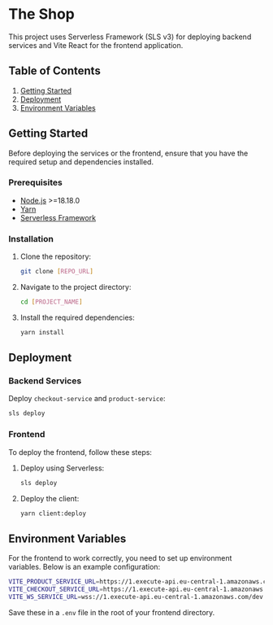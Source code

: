 # The Shop

This project uses Serverless Framework (SLS v3) for deploying backend services and Vite React for the frontend application.

## Table of Contents
1. [Getting Started](#getting-started)
2. [Deployment](#deployment)
3. [Environment Variables](#environment-variables)

## Getting Started

Before deploying the services or the frontend, ensure that you have the required setup and dependencies installed.

### Prerequisites

- [Node.js](https://nodejs.org/) >=18.18.0
- [Yarn](https://yarnpkg.com/)
- [Serverless Framework](https://www.serverless.com/)

### Installation

1. Clone the repository:
   ```bash
   git clone [REPO_URL]
   ```

2. Navigate to the project directory:
   ```bash
   cd [PROJECT_NAME]
   ```

3. Install the required dependencies:
   ```bash
   yarn install
   ```

## Deployment

### Backend Services

Deploy `checkout-service` and `product-service`:

```bash
sls deploy
```

### Frontend

To deploy the frontend, follow these steps:

1. Deploy using Serverless:
   ```bash
   sls deploy
   ```

2. Deploy the client:
   ```bash
   yarn client:deploy
   ```

## Environment Variables

For the frontend to work correctly, you need to set up environment variables. Below is an example configuration:

```bash
VITE_PRODUCT_SERVICE_URL=https://1.execute-api.eu-central-1.amazonaws.com/dev/products
VITE_CHECKOUT_SERVICE_URL=https://1.execute-api.eu-central-1.amazonaws.com/dev/submit
VITE_WS_SERVICE_URL=wss://1.execute-api.eu-central-1.amazonaws.com/dev
```

Save these in a `.env` file in the root of your frontend directory.
